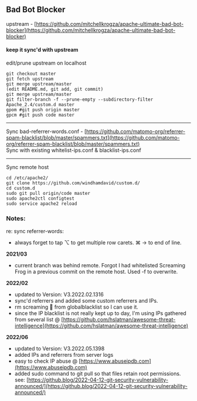 
## Bad Bot Blocker 
upstream - [https://github.com/mitchellkrogza/apache-ultimate-bad-bot-blocker](https://github.com/mitchellkrogza/apache-ultimate-bad-bot-blocker)

#### keep it sync'd with upstream 

edit/prune upstream on localhost

```   
git checkout master
git fetch upstream   
git merge upstream/master  
(edit README.md, git add, git commit)
git merge upstream/master
git filter-branch -f --prune-empty --subdirectory-filter Apache_2.4/custom.d master   
gpom #git push origin master   
gpcm #git push code master   

```   
  
---
Sync bad-referrer-words.conf - [https://github.com/matomo-org/referrer-spam-blacklist/blob/master/spammers.txt](https://github.com/matomo-org/referrer-spam-blacklist/blob/master/spammers.txt)     
Sync with existing whitelist-ips.conf & blacklist-ips.conf

---

Sync remote host
   
```  
cd /etc/apache2/   
git clone https://github.com/windhamdavid/custom.d/   
cd custom.d  
sudo git pull origin/code master
sudo apache2ctl configtest
sudo service apache2 reload
```

### Notes:
re: sync referrer-words:
- always forget to tap ⌥ to get multiple row carets. ⌘ → to end of line. 

**2021/03**
- current branch was behind remote. Forgot I had whitelisted Screaming Frog in a previous commit on the remote host. Used -f to overwrite.

**2022/02**
- updated to Version: V3.2022.02.1316
- sync'd referrers and added some custom referrers and IPs. 
- rm screaming 🐸  from globalblacklist so I can use it.
- since the IP blacklist is not really kept up to day, I'm using IPs gathered from several list @ [https://github.com/hslatman/awesome-threat-intelligence](https://github.com/hslatman/awesome-threat-intelligence)

**2022/06**
- updated to Version: V3.2022.05.1398
- added IPs and referrers from server logs
- easy to check IP abuse @ [https://www.abuseipdb.com](https://www.abuseipdb.com)
- added sudo command to git pull so that files retain root permissions. see: [https://github.blog/2022-04-12-git-security-vulnerability-announced/](https://github.blog/2022-04-12-git-security-vulnerability-announced/)
